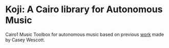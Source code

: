 # Koji: A Cairo library for Autonomous Music

Cairo1 Music Toolbox for autonomous music based on previous [work](https://github.com/caseywescott/MusicTools-StarkNet) made by Casey Wescott.

